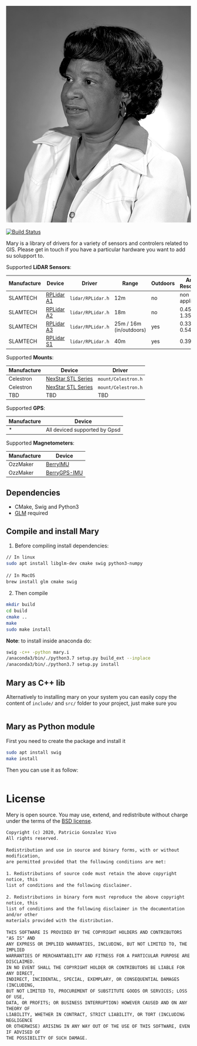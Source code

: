 
![](docs/00.jpg)

[![Build Status](https://travis-ci.org/patriciogonzalezvivo/mary.svg?branch=master)](https://travis-ci.org/patriciogonzalezvivo/mary)

Mary is a library of drivers for a variety of sensors and controlers related to GIS. 
Please get in touch if you have a particular hardware you want to add su solupport to.

Supported **LiDAR Sensors**:

| Manufacture | Device | Driver | Range | Outdoors | Angle Resolution |
| ------------- | ------------- | ------------- | ------------- | ------------- | ------------- |
| SLAMTECH      | [RPLidar A1](https://www.slamtec.com/en/Lidar/A1) | `lidar/RPLidar.h` | 12m | no | non applicalbe | 
| SLAMTECH      | [RPLidar A2](https://www.slamtec.com/en/Lidar/A2) | `lidar/RPLidar.h` | 18m | no | 0.45° ~ 1.35° |
| SLAMTECH      | [RPLidar A3](https://www.slamtec.com/en/Lidar/A3) | `lidar/RPLidar.h` | 25m / 16m (in/outdoors) | yes | 0.3375° / 0.54° |
| SLAMTECH      | [RPLidar S1](https://www.slamtec.com/en/Lidar/S1) | `lidar/RPLidar.h` | 40m | yes | 0.391° |

Supported **Mounts**: 

| Manufacture | Device | Driver | 
| ------------- | ------------- | ------------- | 
| Celestron     | [NexStar STL Series](https://s3.amazonaws.com/celestron-site-support-files/support_files/NexStar_SLT_manual.pdf) | `mount/Celestron.h` |
| Celestron     | [NexStar STL Series](https://s3.amazonaws.com/celestron-site-support-files/support_files/NexStar_SLT_manual.pdf) | `mount/Celestron.h` |
| TBD           | TBD | TBD | 

Supported **GPS**:

| Manufacture | Device |
| ------------- | ------------- |
|  *  | All deviced supported by Gpsd |

Supported **Magnetometers**:

| Manufacture | Device |
| ------------- | ------------- |
| OzzMaker | [BerryIMU](https://ozzmaker.com/product/berryimu-accelerometer-gyroscope-magnetometer-barometricaltitude-sensor/) |
| OzzMaker | [BerryGPS-IMU](https://ozzmaker.com/product/berrygps-imu/) |

## Dependencies

* CMake, Swig and Python3
* [GLM](https://github.com/g-truc/glm) required

## Compile and install Mary

1. Before compiling install dependencies:

```bash
// In linux
sudo apt install libglm-dev cmake swig python3-numpy

// In MacOS
brew install glm cmake swig
```

2. Then compile

```bash
mkdir build
cd build
cmake ..
make
sudo make install 
```

**Note**: to install inside anaconda do:
```bash
swig -c++ -python mary.i
/anaconda3/bin/./python3.7 setup.py build_ext --inplace
/anaconda3/bin/./python3.7 setup.py install 
```

## Mary as C++ lib

Alternatively to installing mary on your system you can easily copy the content of `include/` and `src/` folder to your project, just make sure you 


```cpp

```

## Mary as Python module

First you need to create the package and install it

```bash
sudo apt install swig
make install
```

Then you can use it as follow:

```python

```


# License

Mery is open source. You may use, extend, and redistribute without charge under the terms of the [BSD license](LICENSE).

```
Copyright (c) 2020, Patricio Gonzalez Vivo
All rights reserved.

Redistribution and use in source and binary forms, with or without modification, 
are permitted provided that the following conditions are met:

1. Redistributions of source code must retain the above copyright notice, this
list of conditions and the following disclaimer.

2. Redistributions in binary form must reproduce the above copyright notice, this
list of conditions and the following disclaimer in the documentation and/or other
materials provided with the distribution.

THIS SOFTWARE IS PROVIDED BY THE COPYRIGHT HOLDERS AND CONTRIBUTORS "AS IS" AND 
ANY EXPRESS OR IMPLIED WARRANTIES, INCLUDING, BUT NOT LIMITED TO, THE IMPLIED 
WARRANTIES OF MERCHANTABILITY AND FITNESS FOR A PARTICULAR PURPOSE ARE DISCLAIMED. 
IN NO EVENT SHALL THE COPYRIGHT HOLDER OR CONTRIBUTORS BE LIABLE FOR ANY DIRECT, 
INDIRECT, INCIDENTAL, SPECIAL, EXEMPLARY, OR CONSEQUENTIAL DAMAGES (INCLUDING, 
BUT NOT LIMITED TO, PROCUREMENT OF SUBSTITUTE GOODS OR SERVICES; LOSS OF USE, 
DATA, OR PROFITS; OR BUSINESS INTERRUPTION) HOWEVER CAUSED AND ON ANY THEORY OF 
LIABILITY, WHETHER IN CONTRACT, STRICT LIABILITY, OR TORT (INCLUDING NEGLIGENCE 
OR OTHERWISE) ARISING IN ANY WAY OUT OF THE USE OF THIS SOFTWARE, EVEN IF ADVISED OF
THE POSSIBILITY OF SUCH DAMAGE.
```
